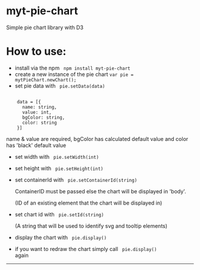 # myt-pie-chart
Simple pie chart library with D3

# How to use:

- install via the npm <code> npm install myt-pie-chart </code>
- create a new instance of the pie chart <code>var pie = mytPieChart.newChart();</code>
- set pie data with <code> pie.setData(data) </code>

<code>
    data = [{
      name: string,
      value: int,
      bgColor: string,
      color: string
    }]
</code>
 
  name & value are required, bgColor has calculated default value and color has 'black' default value

- set width with <code> pie.setWidth(int) </code>
- set height with <code> pie.setHeight(int) </code>
- set containerId with <code> pie.setContainerId(string) </code>
  
  ContainerID must be passed else the chart will be displayed in 'body'.

  (ID of an existing element that the chart will be displayed in)

- set chart id with <code> pie.setId(string) </code>

  (A string that will be used to identify svg and tooltip elements)

- display the chart with <code> pie.display() </code>

- if you want to redraw the chart simply call <code> pie.display() </code> again

---------

